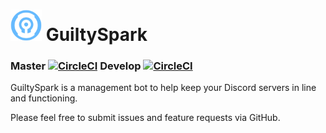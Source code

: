 

# <img src="guiltyspark.png" width=50/> GuiltySpark
### Master [![CircleCI](https://circleci.com/gh/ShaneMalachow/GuiltySpark/tree/master.svg?style=svg)](https://circleci.com/gh/ShaneMalachow/GuiltySpark/tree/master) Develop [![CircleCI](https://circleci.com/gh/ShaneMalachow/GuiltySpark/tree/develop.svg?style=svg)](https://circleci.com/gh/ShaneMalachow/GuiltySpark/tree/develop)

GuiltySpark is a management bot to help keep your Discord servers in line and functioning.

Please feel free to submit issues and feature requests via GitHub.

